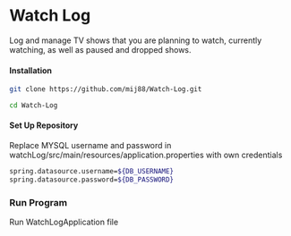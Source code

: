 # Watch Log

Log and manage TV shows that you are planning to watch, currently watching, as well as paused and dropped shows.

#### Installation

```bash
git clone https://github.com/mij88/Watch-Log.git

cd Watch-Log

```


#### Set Up Repository

Replace MYSQL username and password in watchLog/src/main/resources/application.properties with own credentials
```bash
spring.datasource.username=${DB_USERNAME}
spring.datasource.password=${DB_PASSWORD}
```

### Run Program

Run WatchLogApplication file




